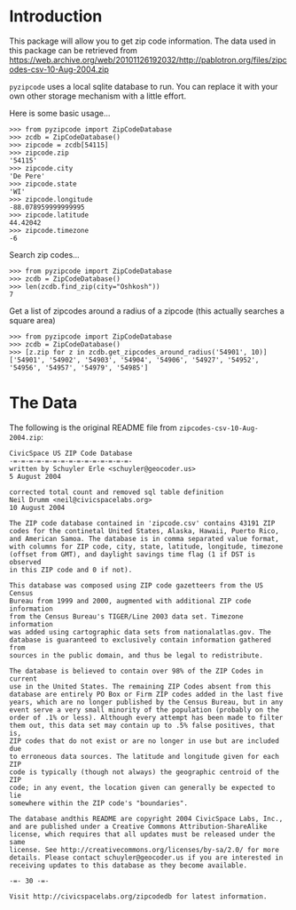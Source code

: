 Introduction
============

This package will allow you to get zip code information. The data used in this
package can be retrieved from
https://web.archive.org/web/20101126192032/http://pablotron.org/files/zipcodes-csv-10-Aug-2004.zip

`pyzipcode` uses a local sqlite database to run. You can replace it with your
own other storage mechanism with a little effort.

Here is some basic usage...

```pycon
>>> from pyzipcode import ZipCodeDatabase
>>> zcdb = ZipCodeDatabase()
>>> zipcode = zcdb[54115]
>>> zipcode.zip
'54115'
>>> zipcode.city
'De Pere'
>>> zipcode.state
'WI'
>>> zipcode.longitude
-88.078959999999995
>>> zipcode.latitude
44.42042
>>> zipcode.timezone
-6
```

Search zip codes...

```pycon
>>> from pyzipcode import ZipCodeDatabase
>>> zcdb = ZipCodeDatabase()
>>> len(zcdb.find_zip(city="Oshkosh"))
7
```

Get a list of zipcodes around a radius of a zipcode (this actually searches a square area)

```pycon
>>> from pyzipcode import ZipCodeDatabase
>>> zcdb = ZipCodeDatabase()
>>> [z.zip for z in zcdb.get_zipcodes_around_radius('54901', 10)]
['54901', '54902', '54903', '54904', '54906', '54927', '54952', '54956', '54957', '54979', '54985']
```

The Data
========

The following is the original README file from `zipcodes-csv-10-Aug-2004.zip`:

```text
CivicSpace US ZIP Code Database
-=-=-=-=-=-=-=-=-=-=-=-=-=-=-=-
written by Schuyler Erle <schuyler@geocoder.us>
5 August 2004

corrected total count and removed sql table definition
Neil Drumm <neil@civicspacelabs.org>
10 August 2004

The ZIP code database contained in 'zipcode.csv' contains 43191 ZIP
codes for the continetal United States, Alaska, Hawaii, Puerto Rico,
and American Samoa. The database is in comma separated value format,
with columns for ZIP code, city, state, latitude, longitude, timezone
(offset from GMT), and daylight savings time flag (1 if DST is observed
in this ZIP code and 0 if not).

This database was composed using ZIP code gazetteers from the US Census
Bureau from 1999 and 2000, augmented with additional ZIP code information
from the Census Bureau's TIGER/Line 2003 data set. Timezone information
was added using cartographic data sets from nationalatlas.gov. The
database is guaranteed to exclusively contain information gathered from
sources in the public domain, and thus be legal to redistribute.

The database is believed to contain over 98% of the ZIP Codes in current
use in the United States. The remaining ZIP Codes absent from this
database are entirely PO Box or Firm ZIP codes added in the last five
years, which are no longer published by the Census Bureau, but in any
event serve a very small minority of the population (probably on the
order of .1% or less). Although every attempt has been made to filter
them out, this data set may contain up to .5% false positives, that is,
ZIP codes that do not exist or are no longer in use but are included due
to erroneous data sources. The latitude and longitude given for each ZIP
code is typically (though not always) the geographic centroid of the ZIP
code; in any event, the location given can generally be expected to lie
somewhere within the ZIP code's "boundaries".

The database andthis README are copyright 2004 CivicSpace Labs, Inc.,
and are published under a Creative Commons Attribution-ShareAlike
license, which requires that all updates must be released under the same
license. See http://creativecommons.org/licenses/by-sa/2.0/ for more
details. Please contact schuyler@geocoder.us if you are interested in
receiving updates to this database as they become available.

-=- 30 -=-

Visit http://civicspacelabs.org/zipcodedb for latest information.
```


